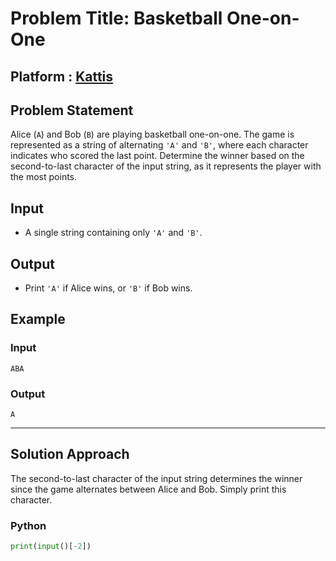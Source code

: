 # Problem Title: Basketball One-on-One

## Platform : [Kattis](https://open.kattis.com/problems/basketballoneonone)

## Problem Statement
Alice (`A`) and Bob (`B`) are playing basketball one-on-one. The game is represented as a string of alternating `'A'` and `'B'`, where each character indicates who scored the last point. Determine the winner based on the second-to-last character of the input string, as it represents the player with the most points.

## Input
- A single string containing only `'A'` and `'B'`.

## Output
- Print `'A'` if Alice wins, or `'B'` if Bob wins.

## Example
### Input
```
ABA
```

### Output
```
A
```
---

## Solution Approach
The second-to-last character of the input string determines the winner since the game alternates between Alice and Bob. Simply print this character.

### Python
```python
print(input()[-2])
```

